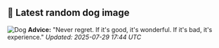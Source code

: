 ## 🐶 Latest random dog image
![Dog](https://images.dog.ceo/breeds/pointer-german/n02100236_1802.jpg)
**Advice:** "Never regret. If it's good, it's wonderful. If it's bad, it's experience."
*Updated: 2025-07-29 17:44 UTC*
